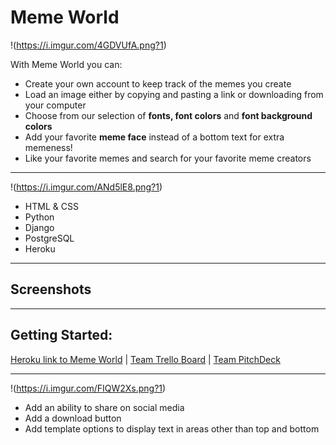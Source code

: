 # Meme World
!(https://i.imgur.com/4GDVUfA.png?1)

With Meme World you can:
- Create your own account to keep track of the memes you create
- Load an image either by copying and pasting a link or downloading from your computer
- Choose from our selection of **fonts, font colors** and **font background colors**
- Add your favorite **meme face** instead of a bottom text for extra memeness!
- Like your favorite memes and search for your favorite meme creators


---


!(https://i.imgur.com/ANd5lE8.png?1)
- HTML & CSS
- Python
- Django
- PostgreSQL
- Heroku


---


## Screenshots


---


## Getting Started:

[Heroku link to Meme World](https://memeworld-project3.herokuapp.com/) | [Team Trello Board](https://trello.com/b/V8SiL3yL/memeworld) | [Team PitchDeck](https://docs.google.com/presentation/d/1Kpse2vNILayfG3pbA6IXuOw0GMNGYtLxY0ukM4q1BLY/edit)


---


!(https://i.imgur.com/FIQW2Xs.png?1)

- Add an ability to share on social media 
- Add a download button
- Add template options to display text in areas other than top and bottom
